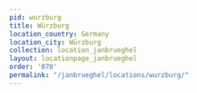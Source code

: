 ```yaml
---
pid: wurzburg
title: Würzburg
location_country: Germany
location_city: Würzburg
collection: location_janbrueghel
layout: locationpage_janbrueghel
order: '070'
permalink: "/janbrueghel/locations/wurzburg/"
---
```

